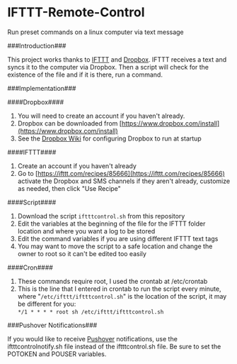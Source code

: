 IFTTT-Remote-Control
====================

Run preset commands on a linux computer via text message

###Introduction###

This project works thanks to [IFTTT](https://ifttt.com) and [Dropbox](https://www.dropbox.com).  IFTTT receives a text and syncs it to the computer via Dropbox.  Then a script will check for the existence of the file and if it is there, run a command.

###Implementation###

####Dropbox####

1. You will need to create an account if you haven't already.
2. Dropbox can be downloaded from [https://www.dropbox.com/install](https://www.dropbox.com/install)
3. See the [Dropbox Wiki](http://www.dropboxwiki.com/Text_Based_Linux_Install#Running_on_system_startup) for configuring Dropbox to run at startup

####IFTTT####

1. Create an account if you haven't already
2. Go to [https://ifttt.com/recipes/85666](https://ifttt.com/recipes/85666) activate the Dropbox and SMS channels if they aren't already, customize as needed, then click "Use Recipe"

####Script####

1. Download the script ```iftttcontrol.sh``` from this repository
2. Edit the variables at the beginning of the file for the IFTTT folder location and where you want a log to be stored
3. Edit the command variables if you are using different IFTTT text tags
4. You may want to move the script to a safe location and change the owner to root so it can't be edited too easily

####Cron####

1. These commands require root, I used the crontab at /etc/crontab
2. This is the line that I entered in crontab to run the script every minute, where "```/etc/ifttt/iftttcontrol.sh```" is the location of the script, it may be different for you:  
```*/1 * * * * root sh /etc/ifttt/iftttcontrol.sh```

###Pushover Notifications###

If you would like to receive [Pushover](https://pushover.net) notifications, use the iftttcontrolnotify.sh file instead of the iftttcontrol.sh file.
Be sure to set the POTOKEN and POUSER variables.